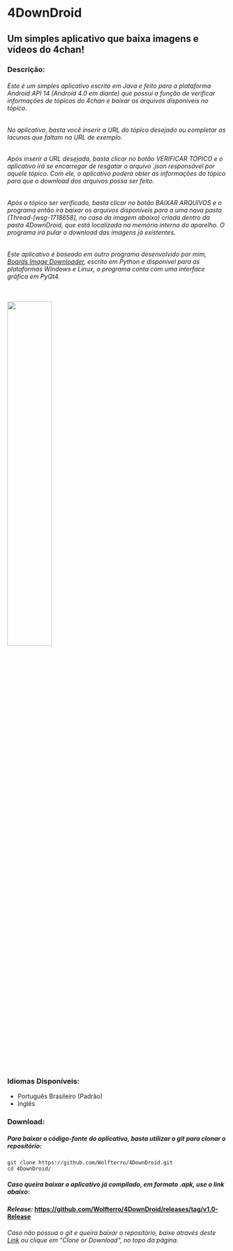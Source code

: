 # 4DownDroid
## Um simples aplicativo que baixa imagens e vídeos do 4chan!

### Descrição:

###### Este é um simples aplicativo escrito em Java e feito para a plataforma Android API 14 (Android 4.0 em diante) que possui a função de verificar informações de tópicos do 4chan e baixar os arquivos disponíveis no tópico.

###### No aplicativo, basta você inserir a URL do tópico desejado ou completar as lacunas que faltam na URL de exemplo. 

###### Após inserir a URL desejada, basta clicar no botão VERIFICAR TÓPICO e o aplicativo irá se encarregar de resgatar o arquivo .json responsável por aquele tópico. Com ele, o aplicativo poderá obter as informações do tópico para que o download dos arquivos possa ser feito.

###### Após o tópico ser verificado, basta clicar no botão BAIXAR ARQUIVOS e o programa então irá baixar os arquivos disponíveis para a uma nova pasta (Thread-[wsg-1718658], no caso da imagem abaixo) criada dentro da pasta 4DownDroid, que está localizada na memória interna do aparelho. O programa irá pular o download das imagens já existentes.

###### Este aplicativo é baseado em outro programa desenvolvido por mim, [Boards Image Downloader](https://github.com/Wolfterro/Boards-Image-Downloader), escrito em Python e disponível para as plataformas Windows e Linux, o programa conta com uma interface gráfica em PyQt4.

<br />

<img src="http://i.imgur.com/iuzxR18.png" width="45%" height="45%" />

### Idiomas Disponíveis:
 - Português Brasileiro (Padrão)
 - Inglês

### Download:

##### Para baixar o código-fonte do aplicativo, basta utilizar o git para clonar o repositório:
    git clone https://github.com/Wolfterro/4DownDroid.git
    cd 4DownDroid/

##### Caso queira baixar o aplicativo já compilado, em formato .apk, use o link abaixo:
#### ***Release:*** https://github.com/Wolfterro/4DownDroid/releases/tag/v1.0-Release

###### Caso não possua o git e queira baixar o repositório, baixe através deste [Link](https://github.com/Wolfterro/4DownDroid/archive/master.zip) ou clique em "Clone or Download", no topo da página.
